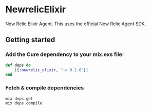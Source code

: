 # NewrelicElixir

New Relic Elixir Agent. This uses the official New Relic Agent SDK.

## Getting started

### Add the Cure dependency to your mix.exs file:
```elixir
def deps do
	[{:newrelic_elixir, "~> 0.2.0"}]
end
```
### Fetch & compile dependencies
```
mix deps.get
mix deps.compile
```
